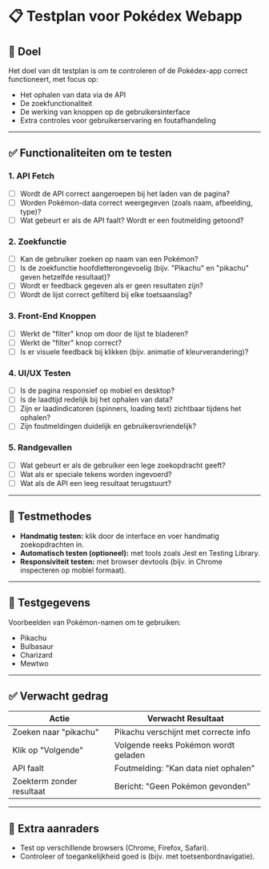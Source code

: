 # 📋 Testplan voor Pokédex Webapp

## 🎯 Doel
Het doel van dit testplan is om te controleren of de Pokédex-app correct functioneert, met focus op:
- Het ophalen van data via de API
- De zoekfunctionaliteit
- De werking van knoppen op de gebruikersinterface
- Extra controles voor gebruikerservaring en foutafhandeling

---

## ✅ Functionaliteiten om te testen

### 1. API Fetch
- [ ] Wordt de API correct aangeroepen bij het laden van de pagina?
- [ ] Worden Pokémon-data correct weergegeven (zoals naam, afbeelding, type)?
- [ ] Wat gebeurt er als de API faalt? Wordt er een foutmelding getoond?

### 2. Zoekfunctie
- [ ] Kan de gebruiker zoeken op naam van een Pokémon?
- [ ] Is de zoekfunctie hoofdletterongevoelig (bijv. "Pikachu" en "pikachu" geven hetzelfde resultaat)?
- [ ] Wordt er feedback gegeven als er geen resultaten zijn?
- [ ] Wordt de lijst correct gefilterd bij elke toetsaanslag?

### 3. Front-End Knoppen
- [ ] Werkt de "filter" knop om door de lijst te bladeren?
- [ ] Werkt de "filter" knop correct?
- [ ] Is er visuele feedback bij klikken (bijv. animatie of kleurverandering)?

### 4. UI/UX Testen
- [ ] Is de pagina responsief op mobiel en desktop?
- [ ] Is de laadtijd redelijk bij het ophalen van data?
- [ ] Zijn er laadindicatoren (spinners, loading text) zichtbaar tijdens het ophalen?
- [ ] Zijn foutmeldingen duidelijk en gebruikersvriendelijk?

### 5. Randgevallen
- [ ] Wat gebeurt er als de gebruiker een lege zoekopdracht geeft?
- [ ] Wat als er speciale tekens worden ingevoerd?
- [ ] Wat als de API een leeg resultaat terugstuurt?

---

## 🧪 Testmethodes

- **Handmatig testen:** klik door de interface en voer handmatig zoekopdrachten in.
- **Automatisch testen (optioneel):** met tools zoals Jest en Testing Library.
- **Responsiviteit testen:** met browser devtools (bijv. in Chrome inspecteren op mobiel formaat).

---

## 🧾 Testgegevens

Voorbeelden van Pokémon-namen om te gebruiken:
- Pikachu
- Bulbasaur
- Charizard
- Mewtwo

---

## ✅ Verwacht gedrag

| Actie                       | Verwacht Resultaat                         |
|----------------------------|--------------------------------------------|
| Zoeken naar "pikachu"      | Pikachu verschijnt met correcte info       |
| Klik op "Volgende"         | Volgende reeks Pokémon wordt geladen       |
| API faalt                  | Foutmelding: "Kan data niet ophalen"       |
| Zoekterm zonder resultaat  | Bericht: "Geen Pokémon gevonden"           |

---

## 🧹 Extra aanraders

- Test op verschillende browsers (Chrome, Firefox, Safari).
- Controleer of toegankelijkheid goed is (bijv. met toetsenbordnavigatie).

